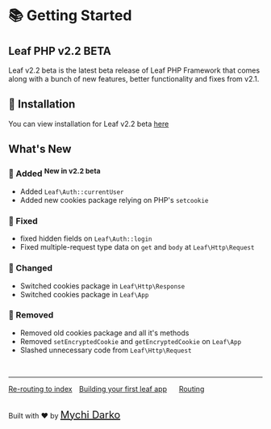 # 📚 Getting Started

## Leaf PHP v2.2 BETA

Leaf v2.2 beta is the latest beta release of Leaf PHP Framework that comes along with a bunch of new features, better functionality and fixes from v2.1.

## 📁 Installation

You can view installation for Leaf v2.2 beta [here](2.2-beta/intro/)

## What's New

### 📑 Added <sup class="new-tag-1">New in v2.2 beta</sup>

- Added `Leaf\Auth::currentUser`
- Added new cookies package relying on PHP's `setcookie`

### 🔧 Fixed

- fixed hidden fields on `Leaf\Auth::login`
- Fixed multiple-request type data on `get` and `body` at `Leaf\Http\Request`

### 🎈 Changed

- Switched cookies package in `Leaf\Http\Response`
- Switched cookies package in `Leaf\App`

### 🚚 Removed

- Removed old cookies package and all it's methods
- Removed `setEncryptedCookie` and `getEncryptedCookie` on `Leaf\App`
- Slashed unnecessary code from `Leaf\Http\Request`

<br>
<hr>

<a href="#/2.2-beta/intro/htaccess" style="margin: 0px;">Re-routing to index</a>
<a href="#/2.2-beta/intro/first" style="margin: 0px 10px;">Building your first leaf app</a>
<a href="#/2.2-beta/routing/" style="margin: 0px 10px;">Routing</a>

<br>
Built with ❤ by <a href="https://mychi.netlify.app" style="font-size: 20px; color: #111;" target="_blank">Mychi Darko</a>
